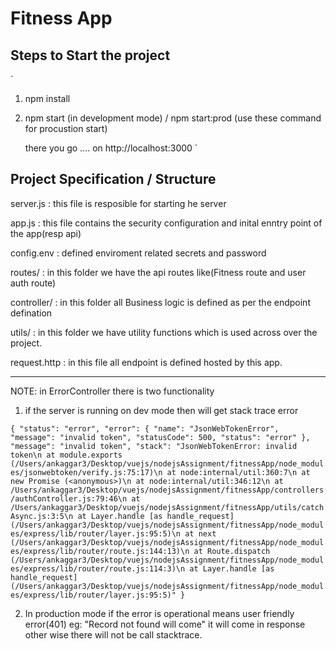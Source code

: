 # Fitness App

## Steps to Start the project

`

1. npm install
2. npm start (in development mode) / npm start:prod (use these command for procustion start)

   there you go .... on http://localhost:3000
   `

## Project Specification / Structure

server.js : this file is resposible for starting he server

app.js : this file contains the security configuration and inital enntry point of the app(resp api)

config.env : defined enviroment related secrets and password

routes/ : in this folder we have the api routes like(Fitness route and user auth route)

controller/ : in this folder all Business logic is defined as per the endpoint defination

utils/ : in this folder we have utility functions which is used across over the project.

request.http : in this file all endpoint is defined hosted by this app.

---

NOTE: in ErrorController there is two functionality

1. if the server is running on dev mode then will get stack trace error

`{ "status": "error", "error": { "name": "JsonWebTokenError", "message": "invalid token", "statusCode": 500, "status": "error" }, "message": "invalid token", "stack": "JsonWebTokenError: invalid token\n at module.exports (/Users/ankaggar3/Desktop/vuejs/nodejsAssignment/fitnessApp/node_modules/jsonwebtoken/verify.js:75:17)\n at node:internal/util:360:7\n at new Promise (<anonymous>)\n at node:internal/util:346:12\n at /Users/ankaggar3/Desktop/vuejs/nodejsAssignment/fitnessApp/controllers/authController.js:79:46\n at /Users/ankaggar3/Desktop/vuejs/nodejsAssignment/fitnessApp/utils/catchAsync.js:3:5\n at Layer.handle [as handle_request] (/Users/ankaggar3/Desktop/vuejs/nodejsAssignment/fitnessApp/node_modules/express/lib/router/layer.js:95:5)\n at next (/Users/ankaggar3/Desktop/vuejs/nodejsAssignment/fitnessApp/node_modules/express/lib/router/route.js:144:13)\n at Route.dispatch (/Users/ankaggar3/Desktop/vuejs/nodejsAssignment/fitnessApp/node_modules/express/lib/router/route.js:114:3)\n at Layer.handle [as handle_request] (/Users/ankaggar3/Desktop/vuejs/nodejsAssignment/fitnessApp/node_modules/express/lib/router/layer.js:95:5)" }`

2. In production mode if the error is operational means user friendly error(401) eg: "Record not found will come" it will come in response other wise there will not be call stacktrace.
